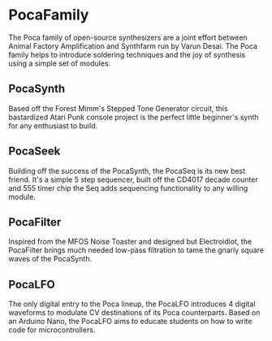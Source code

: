 # PocaFamily

The Poca family of open-source synthesizers are a joint effort between Animal Factory Amplification and Synthfarm run by Varun Desai. The Poca family helps to introduce soldering techniques and the joy of synthesis using a simple set of modules.

## PocaSynth

Based off the Forest Mimm's Stepped Tone Generator circuit, this bastardized Atari Punk console project is the perfect little beginner's synth for any enthusiast to build.

## PocaSeek

Building off the success of the PocaSynth, the PocaSeq is its new best friend. It's a simple 5 step sequencer, built off the CD4017 decade counter and 555 timer chip the Seq adds sequencing functionality to any willing module.

## PocaFilter

Inspired from the MFOS Noise Toaster and designed but Electroidiot, the PocaFilter brings much needed low-pass filtration to tame the gnarly square waves of the PocaSynth.

## PocaLFO

The only digital entry to the Poca lineup, the PocaLFO introduces 4 digital waveforms to modulate CV destinations of its Poca counterparts. Based on an Arduino Nano, the PocaLFO aims to educate students on how to write code for microcontrollers.



